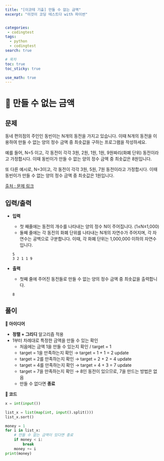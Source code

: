 ```yaml
---
title: "[이코테 기출] 만들 수 없는 금액"
excerpt: "이것이 코딩 테스트다 with 파이썬"


categories:
 - codingtest
tags:
  - python
  - codingtest
search: true

# 목차
toc: true  
toc_sticky: true 

use_math: true
---
```

# 🦥 만들 수 없는 금액

## 문제  
동네 편의점의 주인인 동빈이는 N개의 동전을 가지고 있습니다. 이때 N개의 동전을 이용하여 만들 수 없는 양의 정수 금액 중 최솟값을 구하는 프로그램을 작성하세요.  

예를 들어, N=5 이고, 각 동전이 각각 3원, 2원, 1원, 1원, 9원짜리(화폐 단위) 동전이라고 가정합시다. 이때 동빈이가 만들 수 없는 양의 정수 금액 중 최솟값은 8원입니다.  

또 다른 예시로, N=3이고, 각 동전이 각각 3원, 5원, 7원 동전이라고 가정합시다. 이때 동빈이가 만들 수 없는 양의 정수 금액 중 최솟값은 1원입니다.  

[출처 : 문제 링크](https://search.shopping.naver.com/book/catalog/32441237189)

## 입력/출력
- **입력**  
    - 첫 째줄에는 동전의 개수를 나타내는 양의 정수 N이 주어집니다. (1≤N≤1,000)
    - 둘째 줄에는 각 동전의 화폐 단위를 나타내는 N개의 자연수가 주어지며, 각 자연수는 공백으로 구분합니다. 이때, 각 화폐 단위는 1,000,000 이하의 자연수입니다.

    ```
    5
    3 2 1 1 9
    ```

- **출력**
    - 첫째 줄에 주어진 동전들로 만들 수 없는 양의 정수 금액 중 최솟값을 출력합니다.

    ```
    8
    ```


## 풀이
**🔎 아이디어**
  - **정렬 + 그리디** 알고리즘 적용
  - 1부터 차례대로 특정한 금액을 만들 수 있는 확인  
    - 처음에는 금액 1을 만들 수 있는지 확인 / target = 1
    - target = 1을 만족하는지 확인 → target = 1 + 1 = 2 update
    - target = 2를 만족하는지 확인 → target = 2 + 2 = 4 update
    - target = 4를 만족하는지 확인 → target = 4 + 3 = 7 update
    - target = 7을 만족하는지 확인 → 8인 동전이 있으므로, 7을 만드는 방법은 없음
    - 만들 수 없다면 **종료**

**🔎 코드**
```python
x = int(input())

list_x = list(map(int, input().split()))
list_x.sort()

money = 1
for i in list_x:
    # 만들 수 없는 금액이 있다면 종료
    if money < i:
        break
    money += i
print(money)
```